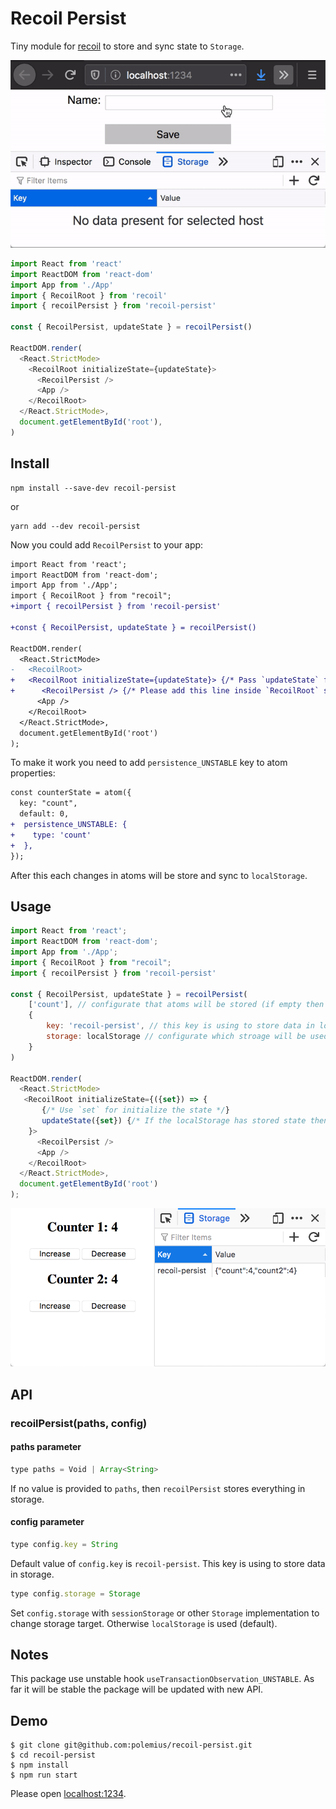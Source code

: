 # Recoil Persist

Tiny module for [recoil](https://recoiljs.org) to store and sync state to
`Storage`.

![Example of persist state in localStorage](example.gif)

```js
import React from 'react'
import ReactDOM from 'react-dom'
import App from './App'
import { RecoilRoot } from 'recoil'
import { recoilPersist } from 'recoil-persist'

const { RecoilPersist, updateState } = recoilPersist()

ReactDOM.render(
  <React.StrictMode>
    <RecoilRoot initializeState={updateState}>
      <RecoilPersist />
      <App />
    </RecoilRoot>
  </React.StrictMode>,
  document.getElementById('root'),
)
```

## Install

```
npm install --save-dev recoil-persist
```

or

```
yarn add --dev recoil-persist
```

Now you could add `RecoilPersist` to your app:

```diff
import React from 'react';
import ReactDOM from 'react-dom';
import App from './App';
import { RecoilRoot } from "recoil";
+import { recoilPersist } from 'recoil-persist'

+const { RecoilPersist, updateState } = recoilPersist()

ReactDOM.render(
  <React.StrictMode>
-   <RecoilRoot>
+   <RecoilRoot initializeState={updateState}> {/* Pass `updateState` function to recoil */}
+      <RecoilPersist /> {/* Please add this line inside `RecoilRoot` scope */}
      <App />
    </RecoilRoot>
  </React.StrictMode>,
  document.getElementById('root')
);
```

To make it work you need to add `persistence_UNSTABLE` key to atom properties:

```diff
const counterState = atom({
  key: "count",
  default: 0,
+  persistence_UNSTABLE: {
+    type: 'count'
+  },
});
```

After this each changes in atoms will be store and sync to `localStorage`.

## Usage

```js
import React from 'react';
import ReactDOM from 'react-dom';
import App from './App';
import { RecoilRoot } from "recoil";
import { recoilPersist } from 'recoil-persist'

const { RecoilPersist, updateState } = recoilPersist(
    ['count'], // configurate that atoms will be stored (if empty then all atoms will be stored),
    {
        key: 'recoil-persist', // this key is using to store data in local storage
        storage: localStorage // configurate which stroage will be used to store the data
    }
)

ReactDOM.render(
  <React.StrictMode>
   <RecoilRoot initializeState={({set}) => {
       {/* Use `set` for initialize the state */}
       updateState({set}) {/* If the localStorage has stored state then init state will be overide */}
    }>
      <RecoilPersist />
      <App />
    </RecoilRoot>
  </React.StrictMode>,
  document.getElementById('root')
);
```

![Example of persist state in localStorage](example.png)

## API

### recoilPersist(paths, config)

#### paths parameter

```js
type paths = Void | Array<String>
```

If no value is provided to `paths`, then `recoilPersist` stores everything in
storage.

#### config parameter

```js
type config.key = String
```

Default value of `config.key` is `recoil-persist`. This key is using to store
data in storage.

```js
type config.storage = Storage
```

Set `config.storage` with `sessionStorage` or other `Storage` implementation to
change storage target. Otherwise `localStorage` is used (default).

## Notes

This package use unstable hook `useTransactionObservation_UNSTABLE`. As far it
will be stable the package will be updated with new API.

## Demo

```
$ git clone git@github.com:polemius/recoil-persist.git
$ cd recoil-persist
$ npm install
$ npm run start
```

Please open [localhost:1234](http://localhost:1234).
